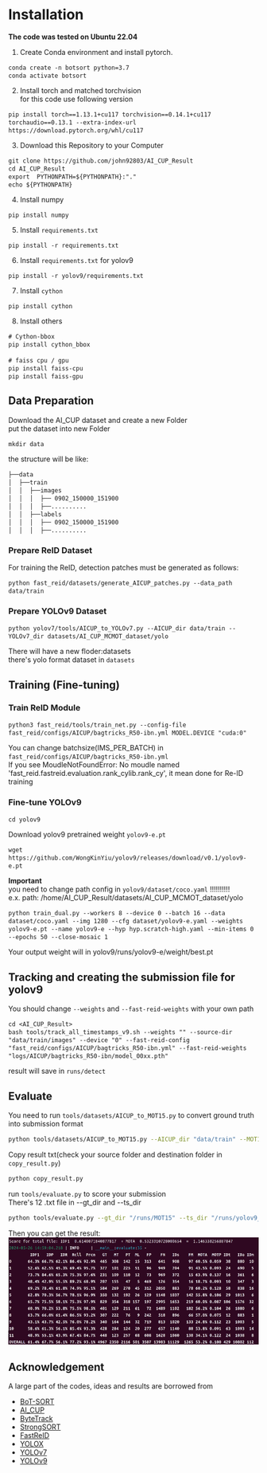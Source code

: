 # Installation
**The code was tested on Ubuntu 22.04**

 1. Create Conda environment and install pytorch.
```shell
conda create -n botsort python=3.7
conda activate botsort
```

 2. Install torch and matched torchvision<br>
for this code use following version
```shell
pip install torch==1.13.1+cu117 torchvision==0.14.1+cu117 torchaudio==0.13.1 --extra-index-url https://download.pytorch.org/whl/cu117
```

 3. Download this Repository to your Computer
```shell
git clone https://github.com/john92803/AI_CUP_Result
cd AI_CUP_Result
export  PYTHONPATH=${PYTHONPATH}:"."
echo ${PYTHONPATH}
```

 4. Install numpy 
```shell
pip install numpy
```

 5. Install `requirements.txt`
```shell
pip install -r requirements.txt
```

 6. Install `requirements.txt` for yolov9
```shell
pip install -r yolov9/requirements.txt
```

 7. Install `cython`
```shell
pip install cython
```

 8. Install others
```shell
# Cython-bbox
pip install cython_bbox

# faiss cpu / gpu
pip install faiss-cpu
pip install faiss-gpu
```

## Data Preparation
Download the AI_CUP dataset and create a new Folder<br>
put the dataset into new Folder
```shell
mkdir data
```
the structure will be like:
```shell
├──data
│  ├──train
│  │  ├──images
│  │  │  ├── 0902_150000_151900
│  │  │  ├──..........
│  │  ├──labels
│  │  │  ├── 0902_150000_151900
│  │  │  ├──..........
```
### Prepare ReID Dataset

For training the ReID, detection patches must be generated as follows:   

```shell
python fast_reid/datasets/generate_AICUP_patches.py --data_path data/train
```

### Prepare YOLOv9 Dataset
```shell
python yolov7/tools/AICUP_to_YOLOv7.py --AICUP_dir data/train --YOLOv7_dir datasets/AI_CUP_MCMOT_dataset/yolo
```
There will have a new floder:datasets<br>
there's yolo format dataset in `datasets`

## Training (Fine-tuning)
### Train ReID Module 

```shell
python3 fast_reid/tools/train_net.py --config-file fast_reid/configs/AICUP/bagtricks_R50-ibn.yml MODEL.DEVICE "cuda:0"
```
You can change batchsize(IMS_PER_BATCH) in `fast_reid/configs/AICUP/bagtricks_R50-ibn.yml`<br>
If you see MoudleNotFoundError: No moudle named 'fast_reid.fastreid.evaluation.rank_cylib.rank_cy', it mean done for Re-ID training

### Fine-tune YOLOv9
```shell
cd yolov9
```
Download yolov9 pretrained weight `yolov9-e.pt`

```shell
wget https://github.com/WongKinYiu/yolov9/releases/download/v0.1/yolov9-e.pt
```

**Important**<br>
you need to change path config in `yolov9/dataset/coco.yaml` !!!!!!!!!!<br>
e.x. path: /home/AI_CUP_Result/datasets/AI_CUP_MCMOT_dataset/yolo

```shell
python train_dual.py --workers 8 --device 0 --batch 16 --data dataset/coco.yaml --img 1280 --cfg dataset/yolov9-e.yaml --weights yolov9-e.pt --name yolov9-e --hyp hyp.scratch-high.yaml --min-items 0 --epochs 50 --close-mosaic 1
```
Your output weight will in yolov9/runs/yolov9-e/weight/best.pt

## Tracking and creating the submission file for yolov9

You should change `--weights` and `--fast-reid-weights` with your own path
```shell
cd <AI_CUP_Result>
bash tools/track_all_timestamps_v9.sh --weights "" --source-dir "data/train/images" --device "0" --fast-reid-config "fast_reid/configs/AICUP/bagtricks_R50-ibn.yml" --fast-reid-weights "logs/AICUP/bagtricks_R50-ibn/model_00xx.pth"
```

result will save in `runs/detect`

## Evaluate

You need to run `tools/datasets/AICUP_to_MOT15.py` to convert ground truth into submission format
```bash
python tools/datasets/AICUP_to_MOT15.py --AICUP_dir "data/train" --MOT15_dir "/runs/MOT15" 
```

Copy result txt(check your source folder and destination folder in `copy_result.py`) 
```bash
python copy_result.py
```

run `tools/evaluate.py` to score your submission<br>
There's 12 .txt file in --gt_dir and --ts_dir
```bash
python tools/evaluate.py --gt_dir "/runs/MOT15" --ts_dir "/runs/yolov9_res"
```

Then you can get the result:<br>
![](yolov9_2.png)


## Acknowledgement

A large part of the codes, ideas and results are borrowed from
- [BoT-SORT](https://github.com/NirAharon/BoT-SORT)
- [AI_CUP](https://github.com/ricky-696/AICUP_Baseline_BoT-SORT)
- [ByteTrack](https://github.com/ifzhang/ByteTrack)
- [StrongSORT](https://github.com/dyhBUPT/StrongSORT)
- [FastReID](https://github.com/JDAI-CV/fast-reid)
- [YOLOX](https://github.com/Megvii-BaseDetection/YOLOX)
- [YOLOv7](https://github.com/wongkinyiu/yolov7)
- [YOLOv9](https://github.com/WongKinYiu/yolov9)


